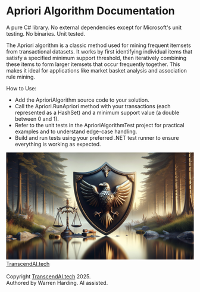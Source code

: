 # Apriori Algorithm Documentation

A pure C# library. No external dependencies except for Microsoft's unit testing. No binaries. Unit tested.

The Apriori algorithm is a classic method used for mining frequent itemsets from transactional datasets. It works by first identifying individual items that satisfy a specified minimum support threshold, then iteratively combining these items to form larger itemsets that occur frequently together. This makes it ideal for applications like market basket analysis and association rule mining.

How to Use:
- Add the AprioriAlgorithm source code to your solution.
- Call the Apriori.RunApriori method with your transactions (each represented as a HashSet) and a minimum support value (a double between 0 and 1).
- Refer to the unit tests in the AprioriAlgorithmTest project for practical examples and to understand edge-case handling.
- Build and run tests using your preferred .NET test runner to ensure everything is working as expected.

![AI Image](aiimage.jpg)
[TranscendAI.tech](https://TranscendAI.tech)<br>
<br>
Copyright [TranscendAI.tech](https://TranscendAI.tech) 2025.</br>
Authored by Warren Harding. AI assisted.